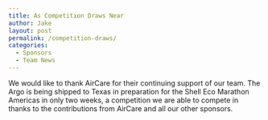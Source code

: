 ```yaml
---
title: As Competition Draws Near
author: Jake
layout: post
permalink: /competition-draws/
categories:
  - Sponsors
  - Team News
---
```

We would like to thank AirCare for their continuing support of our team. The Argo is being shipped to Texas in preparation for the Shell Eco Marathon Americas in only two weeks, a competition we are able to compete in thanks to the contributions from AirCare and all our other sponsors.